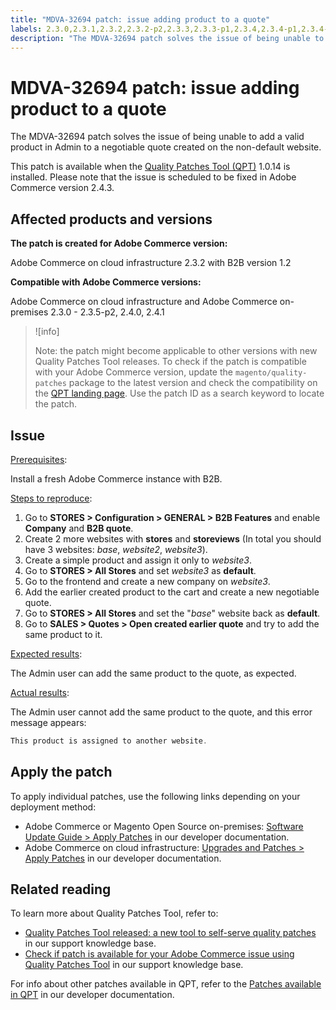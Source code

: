 ```yaml
---
title: "MDVA-32694 patch: issue adding product to a quote"
labels: 2.3.0,2.3.1,2.3.2,2.3.2-p2,2.3.3,2.3.3-p1,2.3.4,2.3.4-p1,2.3.4-p2,2.3.5,2.3.5-p1,2.3.5-p2,2.4.0,2.4.1,QPT 1.0.14,QPT patches,Magento Commerce,Magento Commerce Cloud,Quality Patches Tool,add product,quote,Adobe Commerce,cloud infrastructure,on-premises,quality patches for Adobe Commerce,Magento Open Source
description: "The MDVA-32694 patch solves the issue of being unable to add a valid product in Admin to a negotiable quote created on the non-default website."
---
```


# MDVA-32694 patch: issue adding product to a quote

The MDVA-32694 patch solves the issue of being unable to add a valid product in Admin to a negotiable quote created on the non-default website.

This patch is available when the [Quality Patches Tool (QPT)](https://devdocs.magento.com/guides/v2.4/comp-mgr/patching.html#mqp) 1.0.14 is installed. Please note that the issue is scheduled to be fixed in Adobe Commerce version 2.4.3.

## Affected products and versions

**The patch is created for Adobe Commerce version:**

Adobe Commerce on cloud infrastructure 2.3.2 with B2B version 1.2

**Compatible with Adobe Commerce versions:**

Adobe Commerce on cloud infrastructure and Adobe Commerce on-premises 2.3.0 - 2.3.5-p2, 2.4.0, 2.4.1

>![info]
>
 >Note: the patch might become applicable to other versions with new Quality Patches Tool releases. To check if the patch is compatible with your Adobe Commerce version, update the `magento/quality-patches` package to the latest version and check the compatibility on the [QPT landing page](https://devdocs.magento.com/quality-patches/tool.html#patch-grid). Use the patch ID as a search keyword to locate the patch.

## Issue

<ins>Prerequisites</ins>:

Install a fresh Adobe Commerce instance with B2B.

<ins>Steps to reproduce</ins>:

1. Go to **STORES > Configuration > GENERAL > B2B Features** and enable **Company** and **B2B quote**.
1. Create 2 more websites with **stores** and **storeviews** (In total you should have 3 websites: *base*, *website2*, *website3*).
1. Create a simple product and assign it only to *website3*.
1. Go to **STORES > All Stores** and set *website3* as **default**.
1. Go to the frontend and create a new company on *website3*.
1. Add the earlier created product to the cart and create a new negotiable quote.
1. Go to **STORES > All Stores** and set the "*base*" website back as **default**.
1. Go to **SALES > Quotes > Open created earlier quote** and try to add the same product to it.

<ins>Expected results</ins>:

The Admin user can add the same product to the quote, as expected.

<ins>Actual results</ins>:

The Admin user cannot add the same product to the quote, and this error message appears:

```php
This product is assigned to another website.
```

## Apply the patch

To apply individual patches, use the following links depending on your deployment method:

* Adobe Commerce or Magento Open Source on-premises: [Software Update Guide > Apply Patches](https://devdocs.magento.com/guides/v2.4/comp-mgr/patching/mqp.html) in our developer documentation.
* Adobe Commerce on cloud infrastructure: [Upgrades and Patches > Apply Patches](https://devdocs.magento.com/cloud/project/project-patch.html) in our developer documentation.

## Related reading

To learn more about Quality Patches Tool, refer to:

* [Quality Patches Tool released: a new tool to self-serve quality patches](https://support.magento.com/hc/en-us/articles/360047139492) in our support knowledge base.
* [Check if patch is available for your Adobe Commerce issue using Quality Patches Tool](https://support.magento.com/hc/en-us/articles/360047125252) in our support knowledge base.

For info about other patches available in QPT, refer to the [Patches available in QPT](https://devdocs.magento.com/quality-patches/tool.html#patch-grid) in our developer documentation.